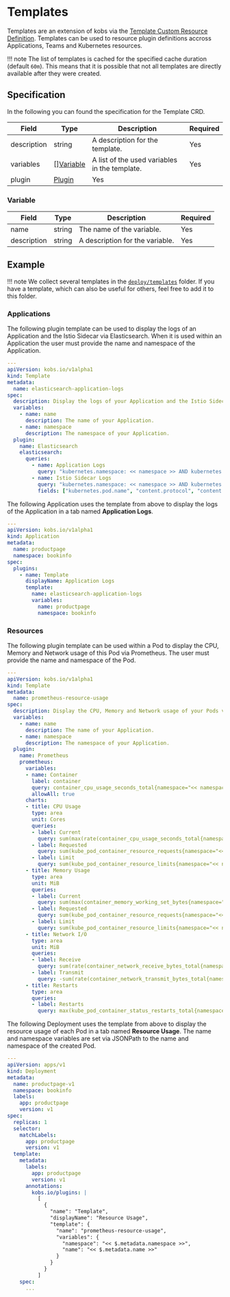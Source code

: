 # Templates

Templates are an extension of kobs via the [Template Custom Resource Definition](https://github.com/kobsio/kobs/blob/main/deploy/kustomize/crds/kobs.io_templates.yaml). Templates can be used to resource plugin definitions accross Applications, Teams and Kubernetes resources.

!!! note
    The list of templates is cached for the specified cache duration (default `60m`). This means that it is possible that not all templates are directly available after they were created.

## Specification

In the following you can found the specification for the Template CRD.

| Field | Type | Description | Required |
| ----- | ---- | ----------- | -------- |
| description | string | A description for the template. | Yes |
| variables | [[]Variable](#variable) | A list of the used variables in the template. | Yes |
| plugin | [Plugin](../plugins/getting-started.md#specification) | Yes |

### Variable

| Field | Type | Description | Required |
| ----- | ---- | ----------- | -------- |
| name | string | The name of the variable. | Yes |
| description | string | A description for the variable. | Yes |

## Example

!!! note
    We collect several templates in the [`deploy/templates`](https://github.com/kobsio/kobs/blob/main/deploy/templates) folder. If you have a template, which can also be useful for others, feel free to add it to this folder.

### Applications

The following plugin template can be used to display the logs of an Application and the Istio Sidecar via Elasticsearch. When it is used within an Application the user must provide the name and namespace of the Application.

```yaml
---
apiVersion: kobs.io/v1alpha1
kind: Template
metadata:
  name: elasticsearch-application-logs
spec:
  description: Display the logs of your Application and the Istio Sidecar via Elasticsearch.
  variables:
    - name: name
      description: The name of your Application.
    - name: namespace
      description: The namespace of your Application.
  plugin:
    name: Elasticsearch
    elasticsearch:
      queries:
        - name: Application Logs
          query: "kubernetes.namespace: << namespace >> AND kubernetes.labels.app: << name >> AND NOT kubernetes.container.name: istio-proxy"
        - name: Istio Sidecar Logs
          query: "kubernetes.namespace: << namespace >> AND kubernetes.labels.app: << name >> AND kubernetes.container.name: istio-proxy"
          fields: ["kubernetes.pod.name", "content.protocol", "content.method", "content.path", "content.response_code", "content.upstream_service_time"]
```

The following Application uses the template from above to display the logs of the Application in a tab named **Application Logs**.

```yaml
---
apiVersion: kobs.io/v1alpha1
kind: Application
metadata:
  name: productpage
  namespace: bookinfo
spec:
  plugins:
    - name: Template
      displayName: Application Logs
      template:
        name: elasticsearch-application-logs
        variables:
          name: productpage
          namespace: bookinfo
```

### Resources

The following plugin template can be used within a Pod to display the CPU, Memory and Network usage of this Pod via Prometheus. The user must provide the name and namespace of the Pod.

```yaml
---
apiVersion: kobs.io/v1alpha1
kind: Template
metadata:
  name: prometheus-resource-usage
spec:
  description: Display the CPU, Memory and Network usage of your Pods via Prometheus.
  variables:
    - name: name
      description: The name of your Application.
    - name: namespace
      description: The namespace of your Application.
  plugin:
    name: Prometheus
    prometheus:
      variables:
      - name: Container
        label: container
        query: container_cpu_usage_seconds_total{namespace="<< namespace >>", image!="", pod="<< name >>", container!="POD", container!=""}
        allowAll: true
      charts:
      - title: CPU Usage
        type: area
        unit: Cores
        queries:
        - label: Current
          query: sum(max(rate(container_cpu_usage_seconds_total{namespace="<< namespace >>", image!="", pod="<< name >>", container=~"{{ .Container }}", container!="POD", container!=""}[2m])) by (container))
        - label: Requested
          query: sum(kube_pod_container_resource_requests{namespace="<< namespace >>", resource="cpu", pod="<< name >>", container=~"{{ .Container }}"})
        - label: Limit
          query: sum(kube_pod_container_resource_limits{namespace="<< namespace >>", resource="cpu", pod="<< name >>", container=~"{{ .Container }}"})
      - title: Memory Usage
        type: area
        unit: MiB
        queries:
        - label: Current
          query: sum(max(container_memory_working_set_bytes{namespace="<< namespace >>", pod="<< name >>", container=~"{{ .Container }}", container!="POD", container!=""}) by (container)) / 1024 / 1024
        - label: Requested
          query: sum(kube_pod_container_resource_requests{namespace="<< namespace >>", resource="memory", pod="<< name >>", container=~"{{ .Container }}"}) / 1024 / 1024
        - label: Limit
          query: sum(kube_pod_container_resource_limits{namespace="<< namespace >>", resource="memory", pod="<< name >>", container=~"{{ .Container }}"}) / 1024 / 1024
      - title: Network I/O
        type: area
        unit: MiB
        queries:
        - label: Receive
          query: sum(rate(container_network_receive_bytes_total{namespace="<< namespace >>", pod="<< name >>"}[2m])) by (pod) / 1024 / 1024
        - label: Transmit
          query: -sum(rate(container_network_transmit_bytes_total{namespace="<< namespace >>", pod="<< name >>"}[2m])) by (pod) / 1024 / 1024
      - title: Restarts
        type: area
        queries:
        - label: Restarts
          query: max(kube_pod_container_status_restarts_total{namespace="<< namespace >>", pod="<< name >>", container=~"{{ .Container }}"})
```

The following Deployment uses the template from above to display the resource usage of each Pod in a tab named **Resource Usage**. The name and namespace variables are set via JSONPath to the name and namespace of the created Pod.

```yaml
---
apiVersion: apps/v1
kind: Deployment
metadata:
  name: productpage-v1
  namespace: bookinfo
  labels:
    app: productpage
    version: v1
spec:
  replicas: 1
  selector:
    matchLabels:
      app: productpage
      version: v1
  template:
    metadata:
      labels:
        app: productpage
        version: v1
      annotations:
        kobs.io/plugins: |
          [
            {
              "name": "Template",
              "displayName": "Resource Usage",
              "template": {
                "name": "prometheus-resource-usage",
                "variables": {
                  "namespace": "<< $.metadata.namespace >>",
                  "name": "<< $.metadata.name >>"
                }
              }
            }
          ]
    spec:
      ...
```
